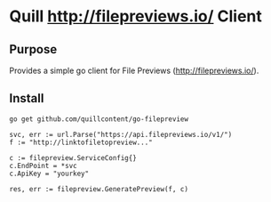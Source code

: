 # Quill http://filepreviews.io/ Client

## Purpose
Provides a simple go client for File Previews (http://filepreviews.io/).

## Install

```
go get github.com/quillcontent/go-filepreview
```

```
svc, err := url.Parse("https://api.filepreviews.io/v1/")
f := "http://linktofiletopreview..."

c := filepreview.ServiceConfig{}
c.EndPoint = *svc
c.ApiKey = "yourkey"

res, err := filepreview.GeneratePreview(f, c)
```
